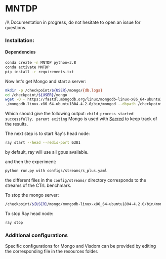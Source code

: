 # MNTDP
/!\ Documentation in progress, do not hesitate to open an issue for questions.

### Installation:

#### Dependencies
```bash
conda create -n MNTDP python=3.8
conda activate MNTDP
pip install -r requirements.txt
```

Now let's get Mongo and start a server:

```bash
mkdir -p /checkpoint/${USER}/mongo/{db,logs}
cd /checkpoint/${USER}/mongo 
wget -O - https://fastdl.mongodb.org/linux/mongodb-linux-x86_64-ubuntu1804-4.2.0.tgz | tar -xzvf -  
./mongodb-linux-x86_64-ubuntu1804-4.2.0/bin/mongod --dbpath /checkpoint/${USER}/mongo/db --logpath /checkpoint/${USER}/mongo/logs/mongodb.log --fork
```

Which should give the following output: `child process started successfully, parent exiting`
Mongo is used with [Sacred](https://github.com/IDSIA/sacred) to keep track of the results.

The next step is to start Ray's head node:
```bash
ray start --head --redis-port 6381
```
by default, ray will use all gpus available.

and then the experiment:
```bash
python run.py with configs/streams/s_plus.yaml
```

the different files in the `config/streams/` directory corresponds to the streams of the CTrL benchmark.


To stop the mongo server:

```bash
/checkpoint/${USER}/mongo/mongodb-linux-x86_64-ubuntu1804-4.2.0/bin/mongod --dbpath /checkpoint/${USER}/mongo/db --shutdown
```

To stop Ray head node:

```bash
ray stop
```

### Additional configurations
Specific configurations for Mongo and Visdom can be provided by editing the corresponding file in the resources folder.

